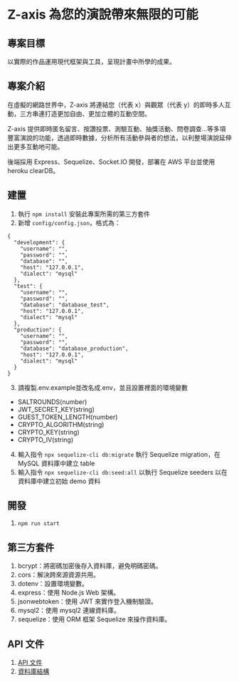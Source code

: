 # Z-axis 為您的演說帶來無限的可能
## 專案目標
以實際的作品運用現代框架與工具，呈現計畫中所學的成果。

## 專案介紹
在虛擬的網路世界中，Z-axis 將連結您（代表 x）與觀眾（代表 y）的即時多人互動，三方串連打造更加自由、更加立體的互動空間。

Z-axis 提供即時匿名留言、按讚投票、測驗互動、抽獎活動、問卷調查…等多項豐富演說的功能，透過即時數據，分析所有活動參與者的想法，以利整場演說延伸出更多互動地可能。

後端採用 Express、Sequelize、Socket.IO 開發，部署在 AWS 平台並使用 heroku clearDB。

## 建置
1. 執行 `npm install` 安裝此專案所需的第三方套件
2. 新增 `config/config.json`，格式為：

```
{
  "development": {
    "username": "",
    "password": "",
    "database": "",
    "host": "127.0.0.1",
    "dialect": "mysql"
  },
  "test": {
    "username": "",
    "password": "",
    "database": "database_test",
    "host": "127.0.0.1",
    "dialect": "mysql"
  },
  "production": {
    "username": "",
    "password": "",
    "database": "database_production",
    "host": "127.0.0.1",
    "dialect": "mysql"
  }
}
```

3. 請複製.env.example並改名成.env，並且設置裡面的環境變數
  - SALTROUNDS(number)
  - JWT_SECRET_KEY(string)
  - GUEST_TOKEN_LENGTH(number)
  - CRYPTO_ALGORITHM(string)
  - CRYPTO_KEY(string)
  - CRYPTO_IV(string)
4. 輸入指令 `npx sequelize-cli db:migrate` 執行 Sequelize migration，在 MySQL 資料庫中建立 table
5. 輸入指令 `npx sequelize-cli db:seed:all` 以執行 Sequelize seeders 以在資料庫中建立初始 demo 資料

## 開發
1. `npm run start`

## 第三方套件
1. bcrypt：將密碼加密後存入資料庫，避免明碼密碼。
2. cors：解決跨來源資源共用。
3. dotenv：設置環境變數。
4. express：使用 Node.js Web 架構。
6. jsonwebtoken：使用 JWT 來實作登入機制驗證。
7. mysql2：使用 mysql2 連線資料庫。
8. sequelize：使用 ORM 框架 Sequelize 來操作資料庫。

## API 文件
1. [API 文件](https://hackmd.io/LBJwuLekR_mO9pIdLfhSZQ)
2. [資料庫結構](https://drawsql.app/z-axis/diagrams/z-axis-sql#)

